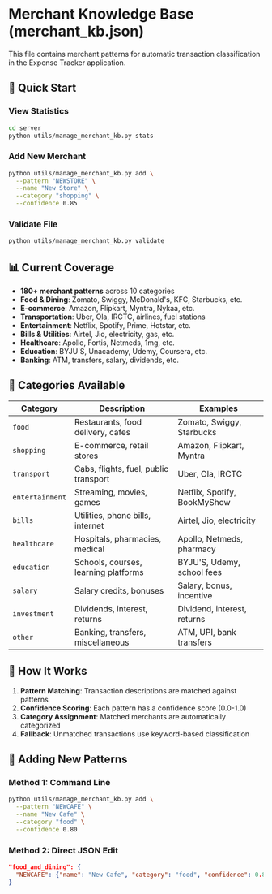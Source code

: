 # Merchant Knowledge Base (merchant_kb.json)

This file contains merchant patterns for automatic transaction classification in the Expense Tracker application.

## 🚀 **Quick Start**

### **View Statistics**
```bash
cd server
python utils/manage_merchant_kb.py stats
```

### **Add New Merchant**
```bash
python utils/manage_merchant_kb.py add \
  --pattern "NEWSTORE" \
  --name "New Store" \
  --category "shopping" \
  --confidence 0.85
```

### **Validate File**
```bash
python utils/manage_merchant_kb.py validate
```

## 📊 **Current Coverage**

- **180+ merchant patterns** across 10 categories
- **Food & Dining**: Zomato, Swiggy, McDonald's, KFC, Starbucks, etc.
- **E-commerce**: Amazon, Flipkart, Myntra, Nykaa, etc.
- **Transportation**: Uber, Ola, IRCTC, airlines, fuel stations
- **Entertainment**: Netflix, Spotify, Prime, Hotstar, etc.
- **Bills & Utilities**: Airtel, Jio, electricity, gas, etc.
- **Healthcare**: Apollo, Fortis, Netmeds, 1mg, etc.
- **Education**: BYJU'S, Unacademy, Udemy, Coursera, etc.
- **Banking**: ATM, transfers, salary, dividends, etc.

## 🎯 **Categories Available**

| Category | Description | Examples |
|----------|-------------|----------|
| `food` | Restaurants, food delivery, cafes | Zomato, Swiggy, Starbucks |
| `shopping` | E-commerce, retail stores | Amazon, Flipkart, Myntra |
| `transport` | Cabs, flights, fuel, public transport | Uber, Ola, IRCTC |
| `entertainment` | Streaming, movies, games | Netflix, Spotify, BookMyShow |
| `bills` | Utilities, phone bills, internet | Airtel, Jio, electricity |
| `healthcare` | Hospitals, pharmacies, medical | Apollo, Netmeds, pharmacy |
| `education` | Schools, courses, learning platforms | BYJU'S, Udemy, school fees |
| `salary` | Salary credits, bonuses | Salary, bonus, incentive |
| `investment` | Dividends, interest, returns | Dividend, interest, returns |
| `other` | Banking, transfers, miscellaneous | ATM, UPI, bank transfers |

## 🔧 **How It Works**

1. **Pattern Matching**: Transaction descriptions are matched against patterns
2. **Confidence Scoring**: Each pattern has a confidence score (0.0-1.0)
3. **Category Assignment**: Matched merchants are automatically categorized
4. **Fallback**: Unmatched transactions use keyword-based classification

## 📝 **Adding New Patterns**

### **Method 1: Command Line**
```bash
python utils/manage_merchant_kb.py add \
  --pattern "NEWCAFE" \
  --name "New Cafe" \
  --category "food" \
  --confidence 0.80
```

### **Method 2: Direct JSON Edit**
```json
"food_and_dining": {
  "NEWCAFE": {"name": "New Cafe", "category": "food", "confidence": 0.80}
}
